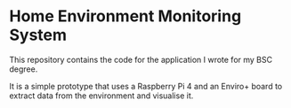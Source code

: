 # Home Environment Monitoring System 

This repository contains the code for the application I wrote for my BSC degree.

It is a simple prototype that uses a Raspberry Pi 4 and an Enviro+ board to extract data from the environment and visualise it.